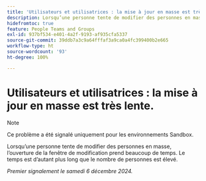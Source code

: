 ```yaml
---
title: 'Utilisateurs et utilisatrices : la mise à jour en masse est très lente.'
description: Lorsqu’une personne tente de modifier des personnes en masse, l’ouverture de la fenêtre de modification prend beaucoup de temps. Le temps est d’autant plus long que le nombre de personnes est élevé.
hidefromtoc: true
feature: People Teams and Groups
exl-id: 937bf534-e401-4a2f-9193-af935cfa5337
source-git-commit: 39ddb7a3c9a64fffaf3a9ca0a4fc399400b2e665
workflow-type: ht
source-wordcount: '93'
ht-degree: 100%

---
```


# Utilisateurs et utilisatrices : la mise à jour en masse est très lente.

>[!NOTE]
>
>Ce problème a été signalé uniquement pour les environnements Sandbox.

Lorsqu’une personne tente de modifier des personnes en masse, l’ouverture de la fenêtre de modification prend beaucoup de temps. Le temps est d’autant plus long que le nombre de personnes est élevé.

_Premier signalement le samedi 6 décembre 2024._
